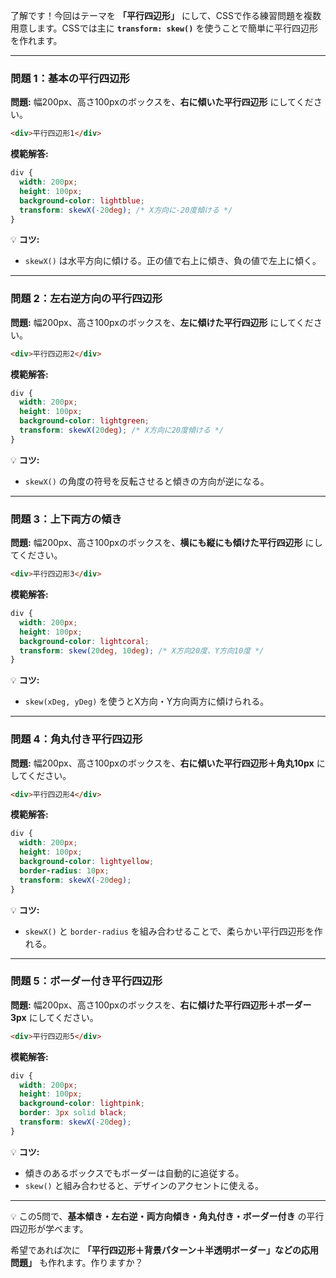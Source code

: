 了解です！今回はテーマを **「平行四辺形」** にして、CSSで作る練習問題を複数用意します。CSSでは主に **`transform: skew()`** を使うことで簡単に平行四辺形を作れます。

---

### 問題 1：基本の平行四辺形

**問題:**
幅200px、高さ100pxのボックスを、**右に傾いた平行四辺形** にしてください。

```html
<div>平行四辺形1</div>
```

**模範解答:**

```css
div {
  width: 200px;
  height: 100px;
  background-color: lightblue;
  transform: skewX(-20deg); /* X方向に-20度傾ける */
}
```

💡 **コツ:**

* `skewX()` は水平方向に傾ける。正の値で右上に傾き、負の値で左上に傾く。

---

### 問題 2：左右逆方向の平行四辺形

**問題:**
幅200px、高さ100pxのボックスを、**左に傾けた平行四辺形** にしてください。

```html
<div>平行四辺形2</div>
```

**模範解答:**

```css
div {
  width: 200px;
  height: 100px;
  background-color: lightgreen;
  transform: skewX(20deg); /* X方向に20度傾ける */
}
```

💡 **コツ:**

* `skewX()` の角度の符号を反転させると傾きの方向が逆になる。

---

### 問題 3：上下両方の傾き

**問題:**
幅200px、高さ100pxのボックスを、**横にも縦にも傾けた平行四辺形** にしてください。

```html
<div>平行四辺形3</div>
```

**模範解答:**

```css
div {
  width: 200px;
  height: 100px;
  background-color: lightcoral;
  transform: skew(20deg, 10deg); /* X方向20度、Y方向10度 */
}
```

💡 **コツ:**

* `skew(xDeg, yDeg)` を使うとX方向・Y方向両方に傾けられる。

---

### 問題 4：角丸付き平行四辺形

**問題:**
幅200px、高さ100pxのボックスを、**右に傾いた平行四辺形＋角丸10px** にしてください。

```html
<div>平行四辺形4</div>
```

**模範解答:**

```css
div {
  width: 200px;
  height: 100px;
  background-color: lightyellow;
  border-radius: 10px;
  transform: skewX(-20deg);
}
```

💡 **コツ:**

* `skewX()` と `border-radius` を組み合わせることで、柔らかい平行四辺形を作れる。

---

### 問題 5：ボーダー付き平行四辺形

**問題:**
幅200px、高さ100pxのボックスを、**右に傾けた平行四辺形＋ボーダー3px** にしてください。

```html
<div>平行四辺形5</div>
```

**模範解答:**

```css
div {
  width: 200px;
  height: 100px;
  background-color: lightpink;
  border: 3px solid black;
  transform: skewX(-20deg);
}
```

💡 **コツ:**

* 傾きのあるボックスでもボーダーは自動的に追従する。
* `skew()` と組み合わせると、デザインのアクセントに使える。

---

💡 この5問で、**基本傾き・左右逆・両方向傾き・角丸付き・ボーダー付き** の平行四辺形が学べます。

希望であれば次に **「平行四辺形＋背景パターン＋半透明ボーダー」などの応用問題」** も作れます。作りますか？
